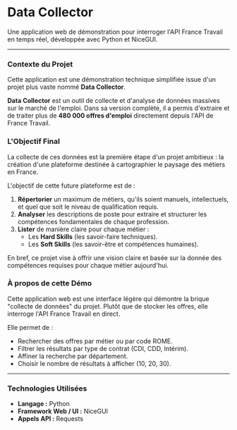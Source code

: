 # Data Collector

Une application web de démonstration pour interroger l'API France Travail en temps réel, développée avec Python et NiceGUI.

---

### Contexte du Projet

Cette application est une démonstration technique simplifiée issue d'un projet plus vaste nommé **Data Collector**.

**Data Collector** est un outil de collecte et d'analyse de données massives sur le marché de l'emploi. Dans sa version complète, il a permis d'extraire et de traiter plus de **480 000 offres d'emploi** directement depuis l'API de France Travail.

### L'Objectif Final

La collecte de ces données est la première étape d'un projet ambitieux : la création d'une plateforme destinée à cartographier le paysage des métiers en France.

L'objectif de cette future plateforme est de :
1.  **Répertorier** un maximum de métiers, qu'ils soient manuels, intellectuels, et quel que soit le niveau de qualification requis.
2.  **Analyser** les descriptions de poste pour extraire et structurer les compétences fondamentales de chaque profession.
3.  **Lister** de manière claire pour chaque métier :
    * Les **Hard Skills** (les savoir-faire techniques).
    * Les **Soft Skills** (les savoir-être et compétences humaines).

En bref, ce projet vise à offrir une vision claire et basée sur la donnée des compétences requises pour chaque métier aujourd'hui.

### À propos de cette Démo

Cette application web est une interface légère qui démontre la brique "collecte de données" du projet. Plutôt que de stocker les offres, elle interroge l'API France Travail en direct.

Elle permet de :
* Rechercher des offres par métier ou par code ROME.
* Filtrer les résultats par type de contrat (CDI, CDD, Intérim).
* Affiner la recherche par département.
* Choisir le nombre de résultats à afficher (10, 20, 30).

---

### Technologies Utilisées

* **Langage :** Python
* **Framework Web / UI :** NiceGUI
* **Appels API :** Requests
